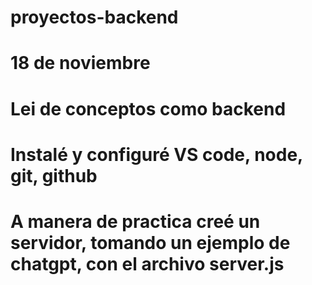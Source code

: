 # proyectos-backend
# 18 de noviembre
# Lei de conceptos como backend
# Instalé y configuré VS code, node, git, github
# A manera de practica creé un servidor, tomando un ejemplo de chatgpt, con el archivo server.js
